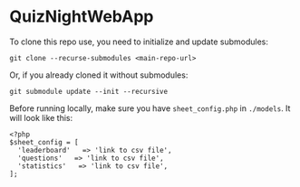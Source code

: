 # QuizNightWebApp

To clone this repo use, you need to initialize and update submodules:
``` 
git clone --recurse-submodules <main-repo-url>
```

Or, if you already cloned it without submodules:
```
git submodule update --init --recursive
```

Before running locally, make sure you have `sheet_config.php` in `./models`.
It will look like this:
```
<?php
$sheet_config = [
  'leaderboard'   => 'link to csv file',
  'questions'   => 'link to csv file',
  'statistics'   => 'link to csv file',
];
```